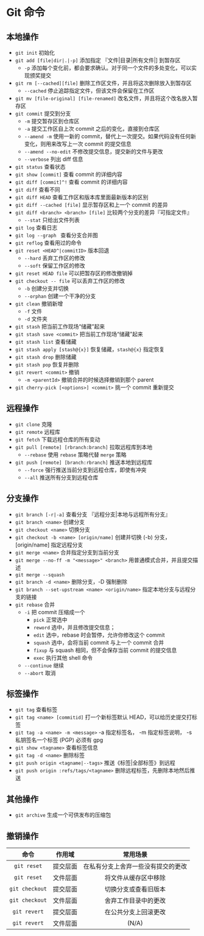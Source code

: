# Git 命令

## 本地操作

- `git init` 初始化
- `git add [file|dir|.|-p]` 添加指定 『文件|目录|所有文件|] 到暂存区
  - `-p` 添加每个变化前，都会要求确认。对于同一个文件的多处变化，可以实现颁奖提交
- `git rm [--cached][file]` 删除工作区文件，并且将这次删除放入到暂存区
  - `--cached` 停止追踪指定文件，但该文件会保留在工作区
- `git mv [file-original] [file-renamed]` 改名文件，并且将这个改名放入暂存区
- `git commit` 提交到分支
  - `-m` 提交暂存区到仓库区
  - `-a` 提交工作区自上次 commit 之后的变化，直接到仓库区
  - `--amend -m` 使用一新的 commit，替代上一次提交。如果代码没有任何新变化，则用来改写上一次 commit 的提交信息
  - `--amend --no-edit` 不修改提交信息，提交新的文件与更改
  - `--verbose` 列出 diff 信息
- `git status` 查看状态
- `git show [commit]` 查看 commit 的详细内容
- `git diff [commit]^!` 查看 commit 的详细内容
- `git diff` 查看不同
- `git diff HEAD` 查看工作区和版本库里面最新版本的区别
- `git diff --cached [file]` 显示暂存区和上一个 commit 的差异
- `git diff <branch> <branch> [file]` 比较两个分支的差异『可指定文件』
    - `--stat` 只给出文件列表
- `git log` 查看日志
- `git log --graph ` 查看分支合并图
- `git reflog` 查看用过的命令
- `git reset <HEAD^|commitID>` 版本回退
  - `--hard` 丢弃工作区的修改
  - `--soft` 保留工作区的修改
- `git reset HEAD file` 可以把暂存区的修改撤销掉
- `git checkout -- file` 可以丢弃工作区的修改
  - `-b` 创建分支并切换
  - `--orphan` 创建一个干净的分支
- `git clean` 撤销新增
  - `-f` 文件
  - `-d` 文件夹
- `git stash` 把当前工作现场“储藏”起来
- `git stash save <commit>` 把当前工作现场“储藏”起来
- `git stash list` 查看储藏
- `git stash apply [stash@{x}]` 恢复储藏，`stash@{x}` 指定恢复
- `git stash drop` 删除储藏
- `git stash pop` 恢复并删除
- `git revert <commit>` 撤销
  - `-m <parentId>` 撤销合并的时候选择撤销到那个 parent
- `git cherry-pick [<options>] <commit>` 挑一个 commit 重新提交

## 远程操作

- `git clone` 克隆
- `git remote` 远程库
- `git fetch` 下载远程仓库的所有变动
- `git pull [remote] [rbranch:branch]` 拉取远程库到本地
  - `--rebase` 使用 `rebase` 策略代替 `merge` 策略
- `git push [remote] [branch:rbranch]` 推送本地到远程库
  - `--force` 强行推送当前分支到远程仓库，即使有冲突
  - `--all` 推送所有分支到远程仓库

## 分支操作

- `git branch [-r|-a]` 查看分支 『远程分支|本地与远程所有分支』
- `git branch <name>` 创建分支
- `git checkout <name>` 切换分支
- `git checkout -b <name> [origin/name]` 创建并切换 (-b) 分支，[origin/name] 指定远程分支
- `git merge <name>` 合并指定分支到当前分支
- `git merge --no-ff -m "<message>" <branch>` 用普通模式合并，并且提交描述
- `git merge --squash`
- `git branch -d <name>` 删除分支，-D 强制删除
- `git branch --set-upstream <name> <origin/name>` 指定本地分支与远程分支的链接
- `git rebase` 合并
  - `-i` 把 commit 压缩成一个
    - `pick` 正常选中
    - `reword` 选中，并且修改提交信息；
    - `edit` 选中，rebase 时会暂停，允许你修改这个 commit
    - `squash` 选中，会将当前 commit 与上一个 commit 合并
    - `fixup` 与 squash 相同，但不会保存当前 commit 的提交信息
    - `exec` 执行其他 shell 命令
  - `--continue` 继续
  - `--abort` 取消

## 标签操作

- `git tag` 查看标签
- `git tag <name> [commitid]` 打一个新标签默认 HEAD，可以给历史提交打标签
- `git tag -a <name> -m <message>` -a 指定标签名， -m 指定标签说明， -s 私钥签名一个标签 (PGP) 必须有 gpg
- `git show <tagname>` 查看标签信息
- `git tag -d <name>` 删除标签
- `git push origin <tagname|--tags>` 推送《标签|全部标签》到远程
- `git push origin :refs/tags/<tagname>` 删除远程标签，先删除本地然后推送

## 其他操作

- `git archive` 生成一个可供发布的压缩包

## 撤销操作

| 命令            | 作用域   | 常用场景                           |
| :-------------: | :------: | :--------------------------------: |
| `git reset`     | 提交层面 | 在私有分支上舍弃一些没有提交的更改 |
| `git reset`     | 文件层面 | 将文件从缓存区中移除               |
| `git checkout`  | 提交层面 | 切换分支或查看旧版本               |
| `git checkout`  | 文件层面 | 舍弃工作目录中的更改               |
| `git revert`    | 提交层面 | 在公共分支上回滚更改               |
| `git revert`    | 文件层面 | (N/A)                              |
